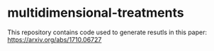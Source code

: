 # multidimensional-treatments
This repository contains code used to generate resutls in this paper: https://arxiv.org/abs/1710.06727 
